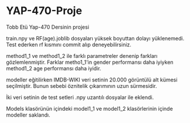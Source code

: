 # YAP-470-Proje
Tobb Etü Yap-470 Dersinin projesi

train.npy ve RF(age).joblib dosyaları yüksek boyuttan dolayı yüklenemedi. Test ederken rf kısmını commit alıp deneyebilirsiniz.

method1_1 ve method1_2 ile farklı parametreler denenip farkları gözlemlenmiştir. Farklar metho1_1'in gender performansı daha iyiyken method1_2 age performansı daha iyidir.

modeller eğitilirken IMDB-WIKI veri setinin 20.000 görüntülü alt kümesi seçilmiştir. Bunun sebebi öznitelik çıkarımının uzun sürmesidir.

İki veri setinin de test setleri .npy uzantılı dosyalar ile eklendi.

Models klasörünün içindeki model1_1 ve model1_2 klasörlerinin içinde modeller saklandı. 